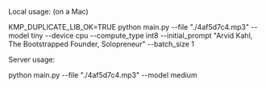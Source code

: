 Local usage: (on a Mac)

KMP_DUPLICATE_LIB_OK=TRUE python main.py --file "./4af5d7c4.mp3" --model tiny --device cpu --compute_type int8 --initial_prompt "Arvid Kahl, The Bootstrapped Founder, Solopreneur" --batch_size 1

Server usage:

python main.py --file "./4af5d7c4.mp3" --model medium